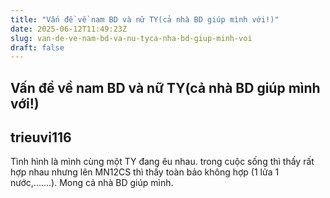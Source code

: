 ```yaml
---
title: "Vấn đề về nam BD và nữ TY(cả nhà BD giúp mình với!)"
date: 2025-06-12T11:49:23Z
slug: van-de-ve-nam-bd-va-nu-tyca-nha-bd-giup-minh-voi
draft: false
---
```


## Vấn đề về nam BD và nữ TY(cả nhà BD giúp mình với!)

## trieuvi116

Tình hình là mình cùng một TY đang êu nhau. trong cuộc sống thì thấy rất hợp nhau nhưng lên MN12CS thì thấy toàn bảo không hợp (1 lửa 1 nước,.......). Mong cả nhà BD giúp mình.